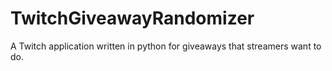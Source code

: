 # TwitchGiveawayRandomizer
A Twitch application written in python for giveaways that streamers want to do. 
